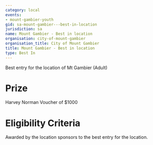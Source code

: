 ```yaml
---
category: local
events:
- mount-gambier-youth
gid: sa-mount-gambier---best-in-location
jurisdiction: sa
name: Mount Gambier - Best in location
organisation: city-of-mount-gambier
organisation_title: City of Mount Gambier
title: Mount Gambier - Best in location
type: Best In
---
```


Best entry for the location of Mt Gambier (Adult)

# Prize
Harvey Norman Voucher of $1000

# Eligibility Criteria
Awarded by the location sponsors to the best entry for the location.